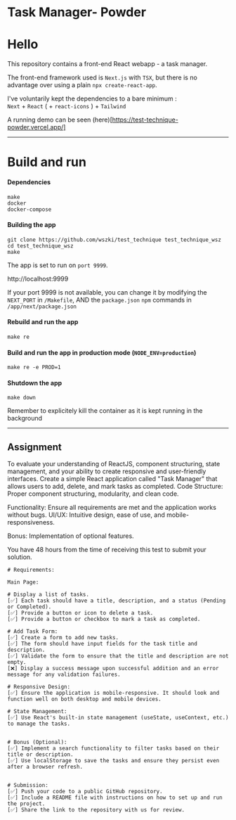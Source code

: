 # Task Manager- Powder

# Hello
This repository contains a front-end React webapp - a task manager.

The front-end framework used is `Next.js` with `TSX`, but there is no advantage over using a plain `npx create-react-app`.

I've voluntarily kept the dependencies to a bare minimum :\
`Next` + `React` ( + `react-icons` ) + `Tailwind`

A running demo can be seen (here)[https://test-technique-powder.vercel.app/]

---

# Build and run

#### Dependencies
`make`\
`docker`\
`docker-compose`


#### Building the app
```
git clone https://github.com/wszki/test_technique test_technique_wsz
cd test_technique_wsz
make
```
The app is set to run on `port 9999`.

http://localhost:9999

If your port 9999 is not available, you can change it by modifying the `NEXT_PORT`
in `/Makefile`, AND the `package.json` `npm` commands in `/app/next/package.json`

#### Rebuild and run the app
```
make re
```

#### Build and run the app in production mode (`NODE_ENV=production`)
```
make re -e PROD=1
```

#### Shutdown the app
```
make down
```
Remember to explicitely kill the container as it is kept running in the background

---

## Assignment
To evaluate your understanding of ReactJS, component structuring, state management, and your ability to create responsive and user-friendly interfaces.
Create a simple React application called "Task Manager" that allows users to add, delete, and mark tasks as completed.
Code Structure: Proper component structuring, modularity, and clean code.

Functionality: Ensure all requirements are met and the application works without bugs.
UI/UX: Intuitive design, ease of use, and mobile-responsiveness.

Bonus: Implementation of optional features.

You have 48 hours from the time of receiving this test to submit your solution.

```
# Requirements:

Main Page:

# Display a list of tasks.
[✅] Each task should have a title, description, and a status (Pending or Completed).
[✅] Provide a button or icon to delete a task.
[✅] Provide a button or checkbox to mark a task as completed.

# Add Task Form:
[✅] Create a form to add new tasks.
[✅] The form should have input fields for the task title and description.
[✅] Validate the form to ensure that the title and description are not empty.
[❌] Display a success message upon successful addition and an error message for any validation failures.

# Responsive Design:
[✅] Ensure the application is mobile-responsive. It should look and function well on both desktop and mobile devices.

# State Management:
[✅] Use React's built-in state management (useState, useContext, etc.) to manage the tasks.


# Bonus (Optional):
[✅] Implement a search functionality to filter tasks based on their title or description.
[✅] Use localStorage to save the tasks and ensure they persist even after a browser refresh.


# Submission:
[✅] Push your code to a public GitHub repository.
[✅] Include a README file with instructions on how to set up and run the project.
[✅] Share the link to the repository with us for review.

```
